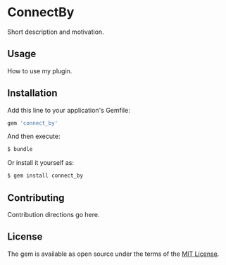 # ConnectBy
Short description and motivation.

## Usage
How to use my plugin.

## Installation
Add this line to your application's Gemfile:

```ruby
gem 'connect_by'
```

And then execute:
```bash
$ bundle
```

Or install it yourself as:
```bash
$ gem install connect_by
```

## Contributing
Contribution directions go here.

## License
The gem is available as open source under the terms of the [MIT License](https://opensource.org/licenses/MIT).
